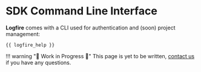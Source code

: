 # SDK Command Line Interface

**Logfire** comes with a CLI used for authentication and (soon) project management:

```
{{ logfire_help }}
```

!!! warning "🚧 Work in Progress 🚧"
    This page is yet to be written, [contact us](../help.md) if you have any questions.
